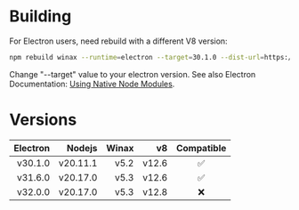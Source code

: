# Building

For Electron users, need rebuild with a different V8 version:

```bash
npm rebuild winax --runtime=electron --target=30.1.0 --dist-url=https://electronjs.org/headers --build-from-source
```

Change "--target" value to your electron version.
See also Electron Documentation: [Using Native Node Modules](https://electron.atom.io/docs/tutorial/using-native-node-modules/).

# Versions

| Electron |   Nodejs | Winax |    v8 | Compatible |
| -------: | -------: | ----: | ----: | :--------: |
|  v30.1.0 | v20.11.1 |  v5.2 | v12.6 |     ✅     |
|  v31.6.0 | v20.17.0 |  v5.3 | v12.6 |     ✅     |
|  v32.0.0 | v20.17.0 |  v5.3 | v12.8 |     ❌     |

